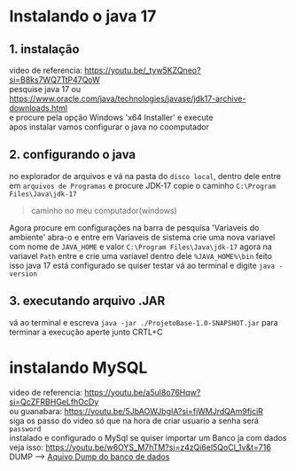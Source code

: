 # Instalando o java 17 #
## 1. instalação ##
video de referencia: https://youtu.be/_tyw5KZQneo?si=B8ks7WQ7TtP47QoW <br/>
pesquise java 17 ou https://www.oracle.com/java/technologies/javase/jdk17-archive-downloads.html <br/>
e procure pela opção Windows 'x64 Installer' e execute <br/>
apos instalar vamos configurar o java no coomputador <br/>

## 2. configurando o java ##
no explorador de arquivos e vá na pasta do ``disco local``, dentro dele entre em ``arquivos de Programas`` e procure JDK-17
copie o caminho ```C:\Program Files\Java\jdk-17``` 
> caminho no meu computador(windows)


Agora procure em configurações na barra de pesquisa 'Variaveis do ambiente' abra-o e entre em Variaveis de sistema
crie uma nova variavel com nome de ``JAVA_HOME`` e valor ``C:\Program Files\Java\jdk-17``
agora na variavel ``Path`` entre e crie uma variavel dentro dele ```%JAVA_HOME%\bin```
feito isso java 17 está configurado se quiser testar vá ao terminal e digite ``java -version``

 ## 3. executando arquivo .JAR ##
 vá ao terminal e escreva ``java -jar ./ProjetoBase-1.0-SNAPSHOT.jar``
 para terminar a execução aperte junto CRTL+C

 # instalando MySQL #
 video de referencia: https://youtu.be/a5ul8o76Hqw?si=QcZFRBHGeLfhOcDy <br/>
 ou guanabara: https://youtu.be/5JbAOWJbgIA?si=fjWMJrdQAm9fjciR <br/>
 siga os passo do video só que na hora de criar usuario a senha será ``password`` <br/>
 instalado e configurado o MySql se quiser importar um Banco ja com dados veja isso: https://youtu.be/w6OYS_M7hTM?si=z4zQi6el5QoCI_1v&t=716 <br/>
 DUMP --> [Aquivo Dump do banco de dados](https://github.com/yamatomate/yamatomate/tree/main/Dump20240510)

